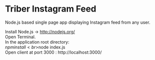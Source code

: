 # Triber Instagram Feed
Node.js based single page app displaying Instagram feed from any user.

Install Node.js -> http://nodejs.org/
<br>Open Terminal.
<br>In the application root directory:
<br>$npm install
<br>$node index.js
<br>Open client at port 3000 : http://localhost:3000/

